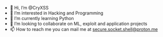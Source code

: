 - 👋 Hi, I’m @CryXSS
- 👀 I’m interested in Hacking and Programming
- 🌱 I’m currently learning Python
- 💞️ I’m looking to collaborate on ML, exploit and application projects
- 📫 How to reach me you can mail me at secure.socket.shell@proton.me
